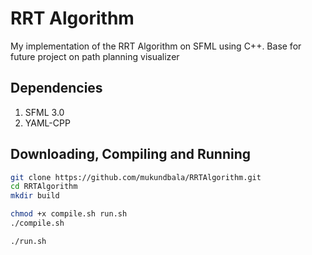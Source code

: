 # RRT Algorithm
My implementation of the RRT Algorithm on SFML using C++. Base for future project on path planning visualizer


## Dependencies
1. SFML 3.0
2. YAML-CPP


## Downloading, Compiling and Running
```bash
git clone https://github.com/mukundbala/RRTAlgorithm.git
cd RRTAlgorithm
mkdir build

chmod +x compile.sh run.sh
./compile.sh

./run.sh
```

## 